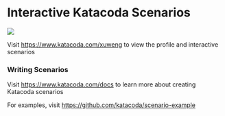 # Interactive Katacoda Scenarios

[![](http://shields.katacoda.com/katacoda/xuweng/count.svg)](https://www.katacoda.com/xuweng "Get your profile on Katacoda.com")

Visit https://www.katacoda.com/xuweng to view the profile and interactive scenarios

### Writing Scenarios
Visit https://www.katacoda.com/docs to learn more about creating Katacoda scenarios

For examples, visit https://github.com/katacoda/scenario-example
